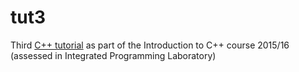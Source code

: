 # tut3

Third [C++
tutorial](http://www.doc.ic.ac.uk/~wjk/C++Intro/RobMillerE3.html) as
part of the Introduction to C++ course 2015/16 (assessed in Integrated
Programming Laboratory)

